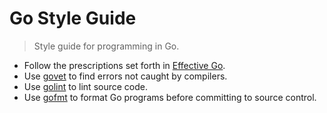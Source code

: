# Go Style Guide

> Style guide for programming in Go.

-   Follow the prescriptions set forth in [Effective Go][effective-go].
-   Use [govet][govet] to find errors not caught by compilers.
-   Use [golint][golint] to lint source code.
-   Use [gofmt][gofmt] to format Go programs before committing to source control.

<section class="links">

[effective-go]: https://golang.org/doc/effective_go.html

[govet]: https://golang.org/cmd/vet/

[golint]: https://github.com/golang/lint

[gofmt]: https://golang.org/cmd/gofmt/

</section>

<!-- /.links -->
